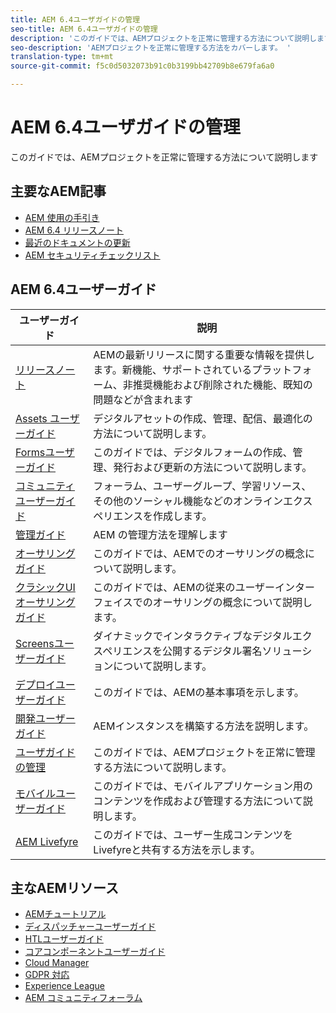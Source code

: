 ```yaml
---
title: AEM 6.4ユーザガイドの管理
seo-title: AEM 6.4ユーザガイドの管理
description: 'このガイドでは、AEMプロジェクトを正常に管理する方法について説明します '
seo-description: 'AEMプロジェクトを正常に管理する方法をカバーします。 '
translation-type: tm+mt
source-git-commit: f5c0d5032073b91c0b3199bb42709b8e679fa6a0

---
```



# AEM 6.4ユーザガイドの管理

このガイドでは、AEMプロジェクトを正常に管理する方法について説明します

## 主要なAEM記事

* [AEM 使用の手引き](https://helpx.adobe.com/experience-manager/get-started.html)
* [AEM 6.4 リリースノート](/help/release-notes/home.md)
* [最近のドキュメントの更新](https://helpx.adobe.com/experience-manager/documentation-updates.html)
* [AEM セキュリティチェックリスト](/help/sites-administering/security-checklist.md)

## AEM 6.4ユーザーガイド

| ユーザーガイド | 説明 |
|--- |---|
| [リリースノート](/help/release-notes/home.md) | AEMの最新リリースに関する重要な情報を提供します。新機能、サポートされているプラットフォーム、非推奨機能および削除された機能、既知の問題などが含まれます |
| [Assets ユーザーガイド](/help/assets/home.md) | デジタルアセットの作成、管理、配信、最適化の方法について説明します。 |
| [Formsユーザーガイド](/help/forms/home.md) | このガイドでは、デジタルフォームの作成、管理、発行および更新の方法について説明します。 |
| [コミュニティユーザーガイド](/help/communities/home.md) | フォーラム、ユーザーグループ、学習リソース、その他のソーシャル機能などのオンラインエクスペリエンスを作成します。 |
| [管理ガイド](/help/sites-administering/home.md) | AEM の管理方法を理解します |
| [オーサリングガイド](/help/sites-authoring/home.md) | このガイドでは、AEMでのオーサリングの概念について説明します。 |
| [クラシックUIオーサリングガイド](/help/sites-classic-ui-authoring/home.md) | このガイドでは、AEMの従来のユーザーインターフェイスでのオーサリングの概念について説明します。 |
| [Screensユーザーガイド](/help/screens/home.md) | ダイナミックでインタラクティブなデジタルエクスペリエンスを公開するデジタル署名ソリューションについて説明します。 |
| [デプロイユーザーガイド](/help/sites-deploying/home.md) | このガイドでは、AEMの基本事項を示します。 |
| [開発ユーザーガイド](/help/sites-developing/home.md) | AEMインスタンスを構築する方法を説明します。 |
| [ユーザガイドの管理](/help/managing/home.md) | このガイドでは、AEMプロジェクトを正常に管理する方法について説明します。 |
| [モバイルユーザーガイド](/help/mobile/home.md) | このガイドでは、モバイルアプリケーション用のコンテンツを作成および管理する方法について説明します。 |
| [AEM Livefyre](https://marketing.adobe.com/resources/help/en_US/livefyre/home.html) | このガイドでは、ユーザー生成コンテンツをLivefyreと共有する方法を示します。 |

## 主なAEMリソース

* [AEMチュートリアル](https://helpx.adobe.com/experience-manager/kt/index/aem-6-4-videos.html)
* [ディスパッチャーユーザーガイド](https://docs.adobe.com/content/help/en/experience-manager-dispatcher/using/dispatcher.html)
* [HTLユーザーガイド](https://docs.adobe.com/content/help/en/experience-manager-htl/using/overview.html)
* [コアコンポーネントユーザーガイド](https://docs.adobe.com/content/help/en/experience-manager-core-components/using/introduction.html)
* [Cloud Manager](https://docs.adobe.com/content/help/en/experience-manager-cloud-manager/using/introduction-to-cloud-manager.html)
* [GDPR 対応](/help/managing/data-protection-and-privacy.md)
* [Experience League](https://guided.adobe.com/?promoid=K42KVXHD&mv=other#solutions/experience-manager)
* [AEM コミュニティフォーラム](https://forums.adobe.com/community/experience-cloud/marketing-cloud/experience-manager)